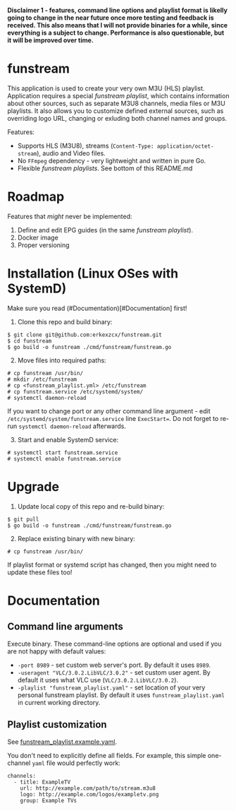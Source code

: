 **Disclaimer 1 - features, command line options and playlist format is likelly going to change in the near future once more testing and feedback is received. This also means that I will not provide binaries for a while, since everything is a subject to change. Performance is also questionable, but it will be improved over time.**

# funstream

This application is used to create your very own M3U (HLS) playlist. Application requires a special *funstream playlist*, which contains information about other sources, such as separate M3U8 channels, media files or M3U playlists. It also allows you to customize defined external sources, such as overriding logo URL, changing or exluding both channel names and groups.

Features:
* Supports HLS (M3U8), streams (`Content-Type: application/octet-stream`), audio and Video files.
* No `FFmpeg` dependency - very lightweight and written in pure Go.
* Flexible *funstream playlists*. See bottom of this README.md

# Roadmap

Features that *might* never be implemented:
1. Define and edit EPG guides (in the same *funstream playlist*).
2. Docker image
3. Proper versioning

# Installation (Linux OSes with SystemD)

Make sure you read (#Documentation)[#Documentation] first!

1. Clone this repo and build binary:
```
$ git clone git@github.com:erkexzcx/funstream.git
$ cd funstream
$ go build -o funstream ./cmd/funstream/funstream.go
```

2. Move files into required paths:
```
# cp funstream /usr/bin/
# mkdir /etc/funstream
# cp <funstream_playlist.yml> /etc/funstream
# cp funstream.service /etc/systemd/system/
# systemctl daemon-reload
```

If you want to change port or any other command line argument - edit `/etc/systemd/system/funstream.service` line `ExecStart=`. Do not forget to re-run `systemctl daemon-reload` afterwards.

3. Start and enable SystemD service:
```
# systemctl start funstream.service
# systemctl enable funstream.service
```

# Upgrade

1. Update local copy of this repo and re-build binary:
```
$ git pull
$ go build -o funstream ./cmd/funstream/funstream.go
```

2. Replace existing binary with new binary:
```
# cp funstream /usr/bin/
```

If playlist format or systemd script has changed, then you might need to update these files too!

# Documentation

## Command line arguments

Execute binary. These command-line options are optional and used if you are not happy with default values:
* `-port 8989` - set custom web server's port. By default it uses `8989`.
* `-useragent "VLC/3.0.2.LibVLC/3.0.2"` - set custom user agent. By default it uses what VLC use (`VLC/3.0.2.LibVLC/3.0.2`).
* `-playlist "funstream_playlist.yaml"` - set location of your very personal funstream playlist. By default it uses `funstream_playlist.yaml` in current working directory.

## Playlist customization

See [funstream_playlist.example.yaml](https://github.com/erkexzcx/funstream/blob/master/funstream_playlist.example.yaml).

You don't need to explicitly define all fields. For example, this simple one-channel `yaml` file would perfectly work:
```
channels:
  - title: ExampleTV
    url: http://example.com/path/to/stream.m3u8
    logo: http://example.com/logos/exampletv.png
    group: Example TVs
```
